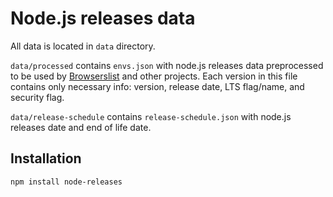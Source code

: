 # Node.js releases data

All data is located in `data` directory.

`data/processed` contains `envs.json` with node.js releases data preprocessed to
be used by [Browserslist](https://github.com/ai/browserslist) and other
projects. Each version in this file contains only necessary info: version,
release date, LTS flag/name, and security flag.

`data/release-schedule` contains `release-schedule.json` with node.js releases
date and end of life date.

## Installation

```bash
npm install node-releases
```
